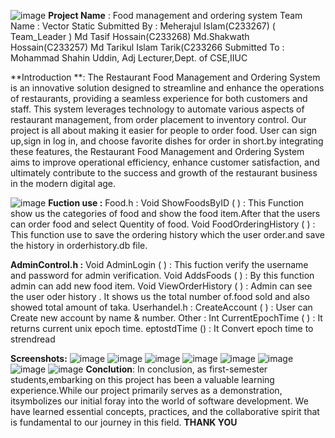![image](https://github.com/Shakwath/Food-management-and-ordering-system/assets/153709386/c6ec564c-ced1-44cb-a16e-16f6713e563f)
          **Project Name** :  Food management and ordering system
              Team Name     :  Vector Static
              Submitted By  :
                                Meherajul Islam(C233267) ( Team_Leader )
                                Md Tasif Hossain(C233268)
                                Md.Shakwath Hossain(C233257)
                                Md Tarikul Islam Tarik(C233266
              Submitted To  :  
                                Mohammad Shahin Uddin,  Adj Lecturer,Dept. of CSE,IIUC
                                
**Introduction **: The Restaurant Food Management and Ordering System is an innovative solution designed to streamline and enhance the operations of restaurants, providing a seamless experience for both customers and staff. This system leverages technology to automate various aspects of restaurant management, from order placement to inventory control. Our project is all about making it easier for people to order food. User can sign up,sign in log in, and choose favorite dishes for order in short.by integrating these features, the Restaurant Food Management and Ordering System aims to improve operational efficiency, enhance customer satisfaction, and ultimately contribute to the success and growth of the restaurant business in the modern digital age.
 
 ![image](https://github.com/Shakwath/Food-management-and-ordering-system/assets/153709386/2739216c-428a-4a88-8fd1-c85152904dda)
**Fuction use :**
Food.h : Void ShowFoodsByID ( ) : This Function show us the categories of food and show the food item.After that the users can order food and select Quentity of food. Void FoodOrderingHistory ( ) : This function use to save the ordering history which the user order.and save the history in orderhistory.db file.

**AdminControl.h :** Void AdminLogin ( ) : This fuction verify the username and password for admin verification. Void AddsFoods ( ) : By this function admin can add new food item. Void ViewOrderHistory ( ) : Admin can see the user oder history . It shows us the total number of.food sold and also showed total amount of taka. Userhandel.h : CreateAccount ( ) : User can Create new account by name & number. Other : Int CurrentEpochTime ( ) : It returns current unix epoch time. eptostdTime () : It Convert epoch time to strendread

**Screenshots:**
![image](https://github.com/Shakwath/Food-management-and-ordering-system/assets/153709386/62a7f223-f38b-488b-bfb0-2e0466180afd)
![image](https://github.com/Shakwath/Food-management-and-ordering-system/assets/153709386/281e8660-abb2-4b2d-b7db-cd72143eaa25)
![image](https://github.com/Shakwath/Food-management-and-ordering-system/assets/153709386/c1eb0d9c-3170-440c-b2c5-12d215a3d7f6)
![image](https://github.com/Shakwath/Food-management-and-ordering-system/assets/153709386/e91460e0-d859-47bf-9afb-d38adc7db9cd)
![image](https://github.com/Shakwath/Food-management-and-ordering-system/assets/153709386/0cd92511-4b79-46b6-bfd5-97a8b8e64f1b)
![image](https://github.com/Shakwath/Food-management-and-ordering-system/assets/153709386/4283a601-5538-428d-b627-6dde51197c22)
![image](https://github.com/Shakwath/Food-management-and-ordering-system/assets/153709386/c8d0b93d-1112-4d72-a1d7-b04c09e85669)
![image](https://github.com/Shakwath/Food-management-and-ordering-system/assets/153709386/05b03d5a-822d-48d3-b408-f8bc90b4ccff)
**Conclution**: In conclusion, as first-semester students,embarking on this project has been a valuable learning experience.While our project primarily serves as a demonstration, itsymbolizes our initial foray into the world of software development. We have learned essential concepts, practices, and the collaborative spirit that is fundamental to our journey in this field.
                                                    **THANK YOU**








